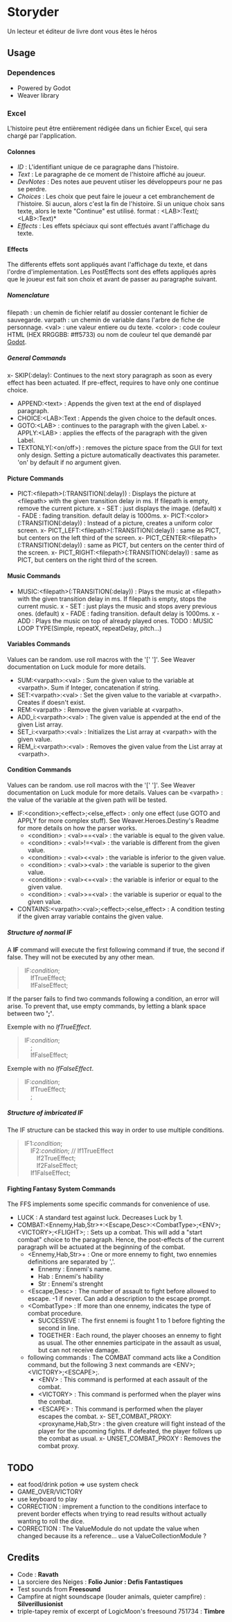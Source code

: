 # Storyder
Un lecteur et éditeur de livre dont vous êtes le héros

## Usage

### Dependences
 - Powered by Godot
 - Weaver library

### Excel
L'histoire peut être entièrement rédigée dans un fichier Excel, qui sera chargé par l'application.

#### Colonnes
 - *ID* : L'identifiant unique de ce paragraphe dans l'histoire.
 - *Text* : Le paragraphe de ce moment de l'histoire affiché au joueur.
 - *DevNotes* : Des notes aue peuvent utiiser les développeurs pour ne pas se perdre.
 - *Choices* : Les choix que peut faire le joueur a cet embranchement de l'histoire.
 Si aucun, alors c'est la fin de l'histoire.
 Si un unique choix sans texte, alors le texte "Continue" est utilisé.
 format : \<LAB>:Text(;\<LAB>:Text)*
 - *Effects* : Les effets spéciaux qui sont effectués avant l'affichage du texte.

#### Effects
The differents effets sont appliqués avant l'affichage du texte, et dans l'ordre d'implementation.
Les PostEffects sont des effets appliqués après que le joueur est fait son choix et avant de passer au paragraphe suivant.

##### Nomenclature
 filepath : un chemin de fichier relatif au dossier contenant le fichier de sauvegarde.
 varpath : un chemin de variable dans l'arbre de fiche de personnage.
 \<val> : une valeur entiere ou du texte.
 \<color> : code couleur HTML (HEX RRGGBB: #ff5733) ou nom de couleur tel que demandé par [Godot](https://docs.godotengine.org/en/stable/classes/class_color.html#class-color-method-from-string).

##### General Commands

x- SKIP(:delay): Continues to the next story paragraph as soon as every effect has been actuated. If pre-effect, requires to have only one continue choice.
 - APPEND:\<text> : Appends the given text at the end of displayed paragraph.
 - CHOICE:\<LAB>:Text : Appends the given choice to the default onces.
 - GOTO:\<LAB> : continues to the paragraph with the given Label.
x- APPLY:\<LAB> : applies the effects of the paragraph with the given Label.
 - TEXTONLY(:\<on/off>) : removes the picture space from the GUI for text only design. Setting a picture automatically deactivates this parameter. 'on' by default if no argument given.

#### Picture Commands

 - PICT:\<filepath>(:TRANSITION(:delay)) : Displays the picture at \<filepath> with the given transition delay in ms. If filepath is empty, remove the current picture.
x - SET : just displays the image. (default)
x - FADE : fading transition. default delay is 1000ms.
x- PICT:\<color>(:TRANSITION(:delay)) : Instead of a picture, creates a uniform color screen.
x- PICT_LEFT:\<filepath>(:TRANSITION(:delay)) : same as PICT, but centers on the left third of the screen.
x- PICT_CENTER:\<filepath>(:TRANSITION(:delay)) : same as PICT, but centers on the center third of the screen.
x- PICT_RIGHT:\<filepath>(:TRANSITION(:delay)) : same as PICT, but centers on the right third of the screen.

#### Music Commands

 - MUSIC:\<filepath>(:TRANSITION(:delay)) : Plays the music at \<filepath> with the given transition delay in ms. If filepath is empty, stops the current music.
x - SET : just plays the music and stops avery previous ones. (default)
x - FADE : fading transition. default delay is 1000ms.
x - ADD : Plays the music on top of already played ones.
TODO : MUSIC LOOP TYPE(Simple, repeatX, repeatDelay, pitch...)

#### Variables Commands
Values can be random. use roll macros with the  '[' ']'.
See Weaver documentation on Luck module for more details.

 - SUM:\<varpath>:\<val> : Sum the given value to the variable at \<varpath>. Sum if Integer, concatenation if string.
 - SET:\<varpath>:\<val> : Set the given value to the variable at \<varpath>. Creates if doesn't exist.
 - REM:\<varpath>		 : Remove the given variable at \<varpath>.
 - ADD_i:\<varpath>:\<val> : The given value is appended at the end of the given List array.
 - SET_i:\<varpath>:\<val> : Initializes the List array at \<varpath> with the given value.
 - REM_i:\<varpath>:\<val> : Removes the given value from the List array at \<varpath>.

#### Condition Commands
Values can be random. use roll macros with the  '[' ']'.
See Weaver documentation on Luck module for more details.
Values can be \<varpath> : the value of the variable at the given path will be tested.

 - IF:\<condition>;\<effect>;\<else_effect> : only one effect (use GOTO and APPLY for more complex stuff). See Weaver.Heroes.Destiny's Readme for more details on how the parser works.
   - \<condition> : \<val>==\<val> : the variable is equal to the given value.
   - \<condition> : \<val>!=\<val> : the variable is different from the given value.
   - \<condition> : \<val>\<\<val> : the variable is inferior to the given value.
   - \<condition> : \<val>\>\<val> : the variable is superior to the given value.
   - \<condition> : \<val>\<=\<val> : the variable is inferior or equal to the given value.
   - \<condition> : \<val>\>=\<val> : the variable is superior or equal to the given value.
 - CONTAINS:\<varpath>:\<val>;\<effect>;\<else_effect> : A condition testing if the given array variable contains the given value.

##### Structure of normal IF
A __IF__ command will execute the first following command if true, the second if false. 
They will not be executed by any other mean.

>IF:*condition*;<br>
&emsp;IfTrueEffect;<br>
&emsp;IfFalseEffect;

If the parser fails to find two commands following a condition, an error will arise. To prevent that, use empty commands, by letting a blank space between two __';'__.

Exemple with no *IfTrueEffect*.
>IF:*condition*;<br>
&emsp;;<br>
&emsp;IfFalseEffect;

Exemple with no *IfFalseEffect*.
>IF:*condition*;<br>
&emsp;IfTrueEffect;<br>
&emsp;;
	
##### Structure of imbricated IF

The IF structure can be stacked this way in order to use multiple conditions.

>IF1:*condition*;<br>
&emsp;IF2:*condition*; // If1TrueEffect<br>
&emsp;&emsp;If2TrueEffect;<br>
&emsp;&emsp;If2FalseEffect;<br>
&emsp;If1FalseEffect;<br>

#### Fighting Fantasy System Commands

The FFS implements some specific commands for convenience of use.

 - LUCK : A standard test against luck. Decreases Luck by 1.
 - COMBAT:\<Ennemy,Hab,Str>+:\<Escape,Desc>:\<CombatType>;\<ENV>;\<VICTORY>;\<FLIGHT>; : Sets up a combat.
	This will add a "start combat" choice to the paragraph.
	Hence, the post-effects of the current paragraph will be actuated at the beginning of the combat.
   - \<Ennemy,Hab,Str>+ : One or more ennemy to fight, two ennemies definitions are separated by ','.
     - Ennemy : Ennemi's name.
	 - Hab 	  : Ennemi's hability
	 - Str 	  : Ennemi's strenght
   - \<Escape,Desc> : The number of assault to fight before allowed to escape. -1 if never. Can add a description to the escape prompt.
   - \<CombatType> : If more than one ennemy, indicates the type of combat procedure.
     - SUCCESSIVE : The first ennemi is fought 1 to 1 before fighting the second in line.
	 - TOGETHER   : Each round, the player chooses an ennemy to fight as usual. The other ennemies participate in the assault as usual, but can not receive damage.
   - following commands :  The COMBAT command acts like a Condition command, but the following 3 next commands are \<ENV>;\<VICTORY>;\<ESCAPE>;.
     - \<ENV>     : This command is performed at each assault of the combat.
     - \<VICTORY> : This command is performed when the player wins the combat.
     - \<ESCAPE>  : This command is performed when the player escapes the combat.
x- SET_COMBAT_PROXY:\<proxyname,Hab,Str> : the given creature will fight instead of the player for the upcoming fights. If defeated, the player follows up the combat as usual.
x- UNSET_COMBAT_PROXY : Removes the combat proxy.

## TODO

 - eat food/drink potion => use system check
 - GAME_OVER/VICTORY
 - use keyboard to play
 - CORRECTION : imprement a function to the conditions interface to prevent border effects when trying to read results without actually wanting to roll the dice.
 - CORRECTION : The ValueModule<list> do not update the value when changed because its a reference...
	use a ValueCollectionModule ?
 
## Credits
 - Code : __Ravath__
 - La sorciere des Neiges : __Folio Junior : Defis Fantastiques__
 - Test sounds from __Freesound__ 
 - Campfire at night soundscape (louder animals, quieter campfire) : __Silverillusionist__
 - triple-tapey remix of excerpt of LogicMoon's freesound 751734 : __Timbre__
 